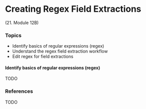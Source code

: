 # Creating Regex Field Extractions
(21. Module 12B)
### Topics
* Identify basics of regular expressions (regex)
* Understand the regex field extraction workflow
* Edit regex for field extractions

#### Identify basics of regular expressions (regex)
TODO


  
### References
TODO

